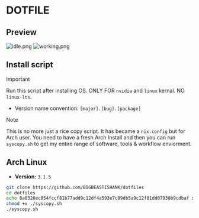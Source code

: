 # DOTFILE

## Preview
![idle.png](/Preview/idle.png)
![working.png](/Preview/working.png)

## Install script
> [!Important]
> Run this script after installing OS. ONLY FOR `nvidia` and `linux` kernal. NO `linux-lts`.
- Version name convention: `[major].[bug].[package]` 

> [!Note]
> This is no more just a rice copy script. It has became a `nix.config` but for Arch user. You need to have a fresh Arch Install and then you can run `syscopy.sh` to get my entire range of software, tools & workflow enviorment. 

## Arch Linux
- **Version:** `3.1.5`
```sh
git clone https://github.com/BIGBEASTISHANK/dotfiles
cd dotfiles
echo 8a0326ec054fccf81b77add9c12df4a593e7c89db5a9c12f81dd07938b9cdbaf syscopy.sh | sha256sum -c
chmod +x ./syscopy.sh
./syscopy.sh
```
